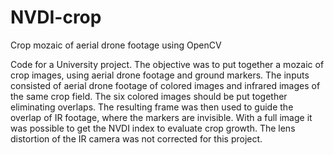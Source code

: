 # NVDI-crop
Crop mozaic of aerial drone footage using OpenCV


Code for a University project. The objective was to put together a mozaic of crop images, using aerial drone footage and ground markers.
The inputs consisted of aerial drone footage of colored images and infrared images of the same crop field. The six colored images should be put together eliminating overlaps. The resulting frame was then used to guide the overlap of IR footage, where the markers are invisible. With a full image it was possible to get the NVDI index to evaluate crop growth. The lens distortion of the IR camera was not corrected for this project.
